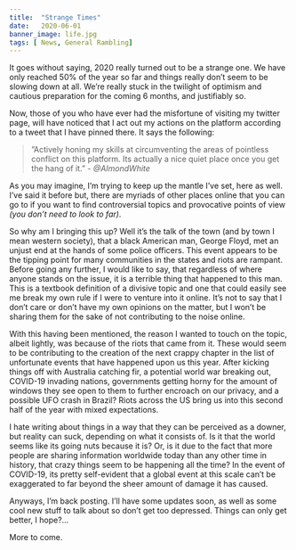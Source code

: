 ```yaml
---
title:  "Strange Times"
date:   2020-06-01
banner_image: life.jpg
tags: [ News, General Rambling]
---
```


It goes without saying, 2020 really turned out to be a strange one. We have only reached 50% of the year so far and things really don’t seem to be slowing down at all. We’re really stuck in the twilight of optimism and cautious preparation for the coming 6 months, and justifiably so.

<!--more-->

Now, those of you who have ever had the misfortune of visiting my twitter page, will have noticed that I act out my actions on the platform according to a tweet that I have pinned there.  It says the following:

>”Actively honing my skills at circumventing the areas of pointless conflict on this platform. Its actually a nice quiet place once you get the hang of it.” <cite>- @AImondWhite </cite>

As you may imagine, I’m trying to keep up the mantle I’ve set, here as well. I’ve said it before but, there are myriads of other places online that you can go to if you want to find controversial topics and provocative points of view _(you don’t need to look to far)_. 

So why am I bringing this up? Well it’s the talk of the town (and by town I mean western society), that a black American man, George Floyd, met an unjust end at the hands of some police officers. This event appears to be the tipping point for many communities in the states and riots are rampant. Before going any further, I would like to say, that regardless of where anyone stands on the issue, it is a terrible thing that happened to this man. This is a textbook definition of a divisive topic and one that could easily see me break my own rule if I were to venture into it online. It’s not to say that I don’t care or don’t have my own opinions on the matter, but I won’t be sharing them for the sake of not contributing to the noise online.


With this having been mentioned, the reason I wanted to touch on the topic, albeit lightly, was because of the riots that came from it. These would seem to be contributing to the creation of the next crappy chapter in the list of unfortunate events that have happened upon us this year. After kicking things off with Australia catching fir, a potential world war breaking out, COVID-19 invading nations, governments getting horny for the amount of windows they see open to them to further encroach on our privacy, and a possible UFO crash in Brazil? Riots across the US bring us into this second half of the year with mixed expectations. 


I hate writing about things in a way that they can be perceived as a downer, but reality can suck, depending on what it consists of. Is it that the world seems like its going nuts because it is? Or, is it due to the fact that more people are sharing information worldwide today than any other time in history, that crazy things seem to be happening all the time? In the event of COVID-19, its pretty self-evident that a global event at this scale can’t be exaggerated to far beyond the sheer amount of damage it has caused.


Anyways, I’m back posting. I’ll have some updates soon, as well as some cool new stuff to talk about so don’t get too depressed. Things can only get better, I hope?... 

More to come.   
 
